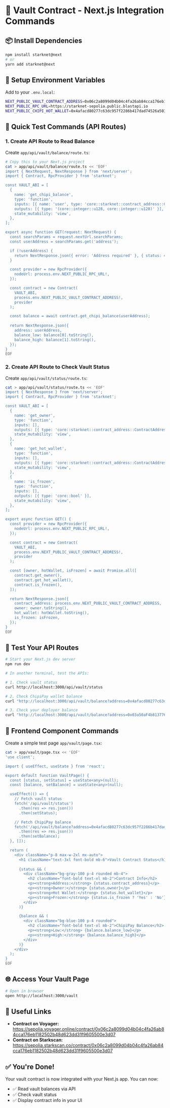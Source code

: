 # 🚀 Vault Contract - Next.js Integration Commands

## 📦 Install Dependencies

```bash
npm install starknet@next
# or
yarn add starknet@next
```

## 🔧 Setup Environment Variables

Add to your `.env.local`:

```bash
NEXT_PUBLIC_VAULT_CONTRACT_ADDRESS=0x06c2a8099d04b04c4fa26ab84cca176eb1182502b48d623dd31f9605500e3d07
NEXT_PUBLIC_RPC_URL=https://starknet-sepolia.public.blastapi.io
NEXT_PUBLIC_CHIPI_HOT_WALLET=0x4afacd80277c63dc957f2286b417dad74526a5034dbf7354729585da7282926
```

## 📝 Quick Test Commands (API Routes)

### 1. Create API Route to Read Balance

Create `app/api/vault/balance/route.ts`:

```bash
# Copy this to your Next.js project
cat > app/api/vault/balance/route.ts << 'EOF'
import { NextRequest, NextResponse } from 'next/server';
import { Contract, RpcProvider } from 'starknet';

const VAULT_ABI = [
  {
    name: 'get_chipi_balance',
    type: 'function',
    inputs: [{ name: 'user', type: 'core::starknet::contract_address::ContractAddress' }],
    outputs: [{ type: '(core::integer::u128, core::integer::u128)' }],
    state_mutability: 'view',
  },
];

export async function GET(request: NextRequest) {
  const searchParams = request.nextUrl.searchParams;
  const userAddress = searchParams.get('address');

  if (!userAddress) {
    return NextResponse.json({ error: 'Address required' }, { status: 400 });
  }

  const provider = new RpcProvider({
    nodeUrl: process.env.NEXT_PUBLIC_RPC_URL!,
  });

  const contract = new Contract(
    VAULT_ABI,
    process.env.NEXT_PUBLIC_VAULT_CONTRACT_ADDRESS!,
    provider
  );

  const balance = await contract.get_chipi_balance(userAddress);
  
  return NextResponse.json({
    address: userAddress,
    balance_low: balance[0].toString(),
    balance_high: balance[1].toString(),
  });
}
EOF
```

### 2. Create API Route to Check Vault Status

Create `app/api/vault/status/route.ts`:

```bash
cat > app/api/vault/status/route.ts << 'EOF'
import { NextResponse } from 'next/server';
import { Contract, RpcProvider } from 'starknet';

const VAULT_ABI = [
  {
    name: 'get_owner',
    type: 'function',
    inputs: [],
    outputs: [{ type: 'core::starknet::contract_address::ContractAddress' }],
    state_mutability: 'view',
  },
  {
    name: 'get_hot_wallet',
    type: 'function',
    inputs: [],
    outputs: [{ type: 'core::starknet::contract_address::ContractAddress' }],
    state_mutability: 'view',
  },
  {
    name: 'is_frozen',
    type: 'function',
    inputs: [],
    outputs: [{ type: 'core::bool' }],
    state_mutability: 'view',
  },
];

export async function GET() {
  const provider = new RpcProvider({
    nodeUrl: process.env.NEXT_PUBLIC_RPC_URL!,
  });

  const contract = new Contract(
    VAULT_ABI,
    process.env.NEXT_PUBLIC_VAULT_CONTRACT_ADDRESS!,
    provider
  );

  const [owner, hotWallet, isFrozen] = await Promise.all([
    contract.get_owner(),
    contract.get_hot_wallet(),
    contract.is_frozen(),
  ]);

  return NextResponse.json({
    contract_address: process.env.NEXT_PUBLIC_VAULT_CONTRACT_ADDRESS,
    owner: owner.toString(),
    hot_wallet: hotWallet.toString(),
    is_frozen: isFrozen,
  });
}
EOF
```

## 🧪 Test Your API Routes

```bash
# Start your Next.js dev server
npm run dev

# In another terminal, test the APIs:

# 1. Check vault status
curl http://localhost:3000/api/vault/status

# 2. Check ChipiPay wallet balance
curl "http://localhost:3000/api/vault/balance?address=0x4afacd80277c63dc957f2286b417dad74526a5034dbf7354729585da7282926"

# 3. Check your deployer balance
curl "http://localhost:3000/api/vault/balance?address=0x03a50aF4b813776EE8BFA7caF1f8D8bb4738b7a43981083Dd64D4aACBe9230F8"
```

## 🎨 Frontend Component Commands

Create a simple test page `app/vault/page.tsx`:

```bash
cat > app/vault/page.tsx << 'EOF'
'use client';

import { useEffect, useState } from 'react';

export default function VaultPage() {
  const [status, setStatus] = useState<any>(null);
  const [balance, setBalance] = useState<any>(null);

  useEffect(() => {
    // Fetch vault status
    fetch('/api/vault/status')
      .then(res => res.json())
      .then(setStatus);

    // Fetch ChipiPay balance
    fetch('/api/vault/balance?address=0x4afacd80277c63dc957f2286b417dad74526a5034dbf7354729585da7282926')
      .then(res => res.json())
      .then(setBalance);
  }, []);

  return (
    <div className="p-8 max-w-2xl mx-auto">
      <h1 className="text-3xl font-bold mb-6">Vault Contract Status</h1>
      
      {status && (
        <div className="bg-gray-100 p-4 rounded mb-4">
          <h2 className="font-bold text-xl mb-2">Contract Info</h2>
          <p><strong>Address:</strong> {status.contract_address}</p>
          <p><strong>Owner:</strong> {status.owner}</p>
          <p><strong>Hot Wallet:</strong> {status.hot_wallet}</p>
          <p><strong>Frozen:</strong> {status.is_frozen ? 'Yes' : 'No'}</p>
        </div>
      )}

      {balance && (
        <div className="bg-blue-100 p-4 rounded">
          <h2 className="font-bold text-xl mb-2">ChipiPay Balance</h2>
          <p><strong>Low:</strong> {balance.balance_low}</p>
          <p><strong>High:</strong> {balance.balance_high}</p>
        </div>
      )}
    </div>
  );
}
EOF
```

## 🌐 Access Your Vault Page

```bash
# Open in browser
open http://localhost:3000/vault
```

## 🔗 Useful Links

- **Contract on Voyager:** https://sepolia.voyager.online/contract/0x06c2a8099d04b04c4fa26ab84cca176eb1182502b48d623dd31f9605500e3d07
- **Contract on Starkscan:** https://sepolia.starkscan.co/contract/0x06c2a8099d04b04c4fa26ab84cca176eb1182502b48d623dd31f9605500e3d07

## ✅ You're Done!

Your vault contract is now integrated with your Next.js app. You can now:
- ✅ Read vault balances via API
- ✅ Check vault status
- ✅ Display contract info in your UI